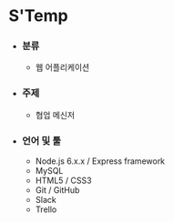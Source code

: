 # S'Temp

- ### 분류
    * 웹 어플리케이션
- ### 주제
    * 협업 메신저
- ### 언어 및 툴
    * Node.js 6.x.x / Express framework
    * MySQL
    * HTML5 / CSS3
    * Git / GitHub
    * Slack
    * Trello
